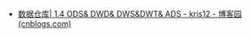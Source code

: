 - [数据仓库| 1.4 ODS& DWD& DWS&DWT& ADS - kris12 - 博客园 (cnblogs.com)](https://www.cnblogs.com/shengyang17/p/10545198.html?utm_source=tuicool)